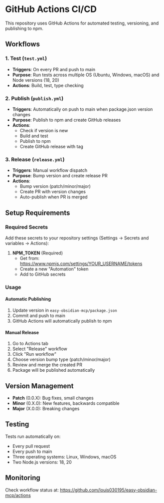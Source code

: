 # GitHub Actions CI/CD

This repository uses GitHub Actions for automated testing, versioning, and publishing to npm.

## Workflows

### 1. Test (`test.yml`)
- **Triggers**: On every PR and push to main
- **Purpose**: Run tests across multiple OS (Ubuntu, Windows, macOS) and Node versions (18, 20)
- **Actions**: Build, test, type checking

### 2. Publish (`publish.yml`)
- **Triggers**: Automatically on push to main when package.json version changes
- **Purpose**: Publish to npm and create GitHub releases
- **Actions**: 
  - Check if version is new
  - Build and test
  - Publish to npm
  - Create GitHub release with tag

### 3. Release (`release.yml`)
- **Triggers**: Manual workflow dispatch
- **Purpose**: Bump version and create release PR
- **Actions**:
  - Bump version (patch/minor/major)
  - Create PR with version changes
  - Auto-publish when PR is merged

## Setup Requirements

### Required Secrets
Add these secrets to your repository settings (Settings → Secrets and variables → Actions):

1. **NPM_TOKEN** (Required)
   - Get from: https://www.npmjs.com/settings/YOUR_USERNAME/tokens
   - Create a new "Automation" token
   - Add to GitHub secrets

### Usage

#### Automatic Publishing
1. Update version in `easy-obsidian-mcp/package.json`
2. Commit and push to main
3. GitHub Actions will automatically publish to npm

#### Manual Release
1. Go to Actions tab
2. Select "Release" workflow
3. Click "Run workflow"
4. Choose version bump type (patch/minor/major)
5. Review and merge the created PR
6. Package will be published automatically

## Version Management

- **Patch** (0.0.X): Bug fixes, small changes
- **Minor** (0.X.0): New features, backwards compatible
- **Major** (X.0.0): Breaking changes

## Testing

Tests run automatically on:
- Every pull request
- Every push to main
- Three operating systems: Linux, Windows, macOS
- Two Node.js versions: 18, 20

## Monitoring

Check workflow status at:
https://github.com/louis030195/easy-obsidian-mcp/actions